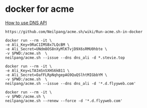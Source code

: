 # docker for acme

[How to use DNS API](https://github.com/Neilpang/acme.sh/blob/master/dnsapi/README.md)

`https://github.com/Neilpang/acme.sh/wiki/Run-acme.sh-in-docker`
```
docker run --rm -it \
-e Ali_Key=9RaC1IMSBx7LQcBM \
-e Ali_Secret=UNdm8OS8nXyMlKTvjD9X6sRMU0hbte \
-v $PWD:/acme.sh  \
neilpang/acme.sh --issue --dns dns_ali -d *.stevie.top

docker run --rm -it \
-e Ali_Key=LTAImSnSXHS6kB11 \
-e Ali_Secret=OafFLRpNqhgepAG9QuQSlhtMIGbbYM \
-v $PWD:/acme.sh  \
neilpang/acme.sh --issue --dns dns_ali -d '*.d.flyyweb.com'

docker run --rm -it \
-v $PWD:/acme.sh \
neilpang/acme.sh --renew --force -d '*.d.flyyweb.com'
```